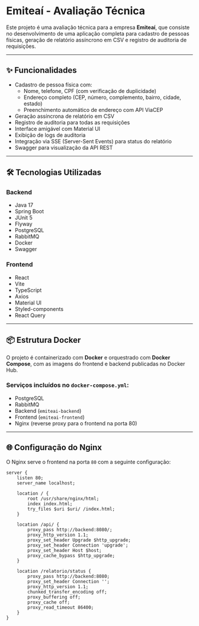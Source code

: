 # Emiteaí - Avaliação Técnica

Este projeto é uma avaliação técnica para a empresa **Emiteaí**, que consiste no desenvolvimento de uma aplicação completa para cadastro de pessoas físicas, geração de relatório assíncrono em CSV e registro de auditoria de requisições.

---

## ✨ Funcionalidades

- Cadastro de pessoa física com:
  - Nome, telefone, CPF (com verificação de duplicidade)
  - Endereço completo (CEP, número, complemento, bairro, cidade, estado)
  - Preenchimento automático de endereço com API ViaCEP
- Geração assíncrona de relatório em CSV
- Registro de auditoria para todas as requisições
- Interface amigável com Material UI
- Exibição de logs de auditoria
- Integração via SSE (Server-Sent Events) para status do relatório
- Swagger para visualização da API REST

---

## 🛠️ Tecnologias Utilizadas

### Backend
- Java 17
- Spring Boot
- JUnit 5
- Flyway
- PostgreSQL
- RabbitMQ
- Docker
- Swagger

### Frontend
- React
- Vite
- TypeScript
- Axios
- Material UI
- Styled-components
- React Query

---

## 📦 Estrutura Docker

O projeto é containerizado com **Docker** e orquestrado com **Docker Compose**, com as imagens do frontend e backend publicadas no Docker Hub.

### Serviços incluídos no `docker-compose.yml`:

- PostgreSQL
- RabbitMQ
- Backend (`emiteai-backend`)
- Frontend (`emiteai-frontend`)
- Nginx (reverse proxy para o frontend na porta 80)

---

## 🌐 Configuração do Nginx

O Nginx serve o frontend na porta `80` com a seguinte configuração:

```nginx
server {
    listen 80;
    server_name localhost;

    location / {
        root /usr/share/nginx/html;
        index index.html;
        try_files $uri $uri/ /index.html;
    }

    location /api/ {
        proxy_pass http://backend:8080/;
        proxy_http_version 1.1;
        proxy_set_header Upgrade $http_upgrade;
        proxy_set_header Connection 'upgrade';
        proxy_set_header Host $host;
        proxy_cache_bypass $http_upgrade;
    }

    location /relatorio/status {
        proxy_pass http://backend:8080;
        proxy_set_header Connection '';
        proxy_http_version 1.1;
        chunked_transfer_encoding off;
        proxy_buffering off;
        proxy_cache off;
        proxy_read_timeout 86400;
    }
}
